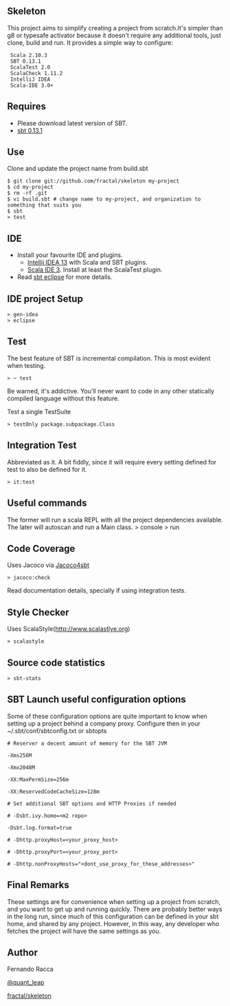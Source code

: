 Skeleton
------------

This project aims to simplify creating a project from scratch.It's simpler than g8 or typesafe activator because it doesn't require any additional tools, just clone, build and run.
It provides a simple way to configure:

     Scala 2.10.3
     SBT 0.13.1
     ScalaTest 2.0
     ScalaCheck 1.11.2
     IntelliJ IDEA 
     Scala-IDE 3.0+

Requires
---------------
* Please download latest version of SBT.
* [sbt 0.13.1](http://www.scala-sbt.org)

Use
---------------
Clone and update the project name from build.sbt

    $ git clone git://github.com/fractal/skeleton my-project
    $ cd my-project
    $ rm -rf .git
    $ vi build.sbt # change name to my-project, and organization to something that suits you
    $ sbt
    > test

IDE
---------------
* Install your favourite IDE and plugins.
	* [Intellij IDEA 13](http://jetbrains.com/download) with Scala and SBT plugins.
	* [Scala IDE 3](http://scala-ide.org/download/). Install at least the ScalaTest plugin.
* Read [sbt eclipse](https://github.com/typesafehub/sbteclipse/wiki/Using-sbteclipse) for more details.

IDE project Setup
-----------------
	> gen-idea
 	> eclipse

Test
------------------
The best feature of SBT is incremental compilation. This is most evident when testing.

	> ~ test

Be warned, it's addictive. You'll never want to code in any other statically compiled language without this feature.

Test a single TestSuite

	> testOnly package.subpackage.Class

Integration Test
-------------------
Abbreviated as it. A bit fiddly, since it will require every setting defined for test to also be defined for it.

	> it:test

Useful commands
-----------------
The former will run a scala REPL with all the project dependencies available. The later will autoscan and run a Main class.
	> console
	> run

Code Coverage
------------------
Uses Jacoco via [Jacoco4sbt](https://github.com/sbt/jacoco4sbt/wiki)

	> jacoco:check

Read documentation details, specially if using integration tests.

Style Checker
-------------------
Uses ScalaStyle(http://www.scalastlye.org)

	> scalastyle

Source code statistics
---------------------

	> sbt-stats

SBT Launch useful configuration options
---------------------------------------
Some of these configuration options are quite important to know when setting up a project behind a company proxy.
Configure then in your ~/.sbt/conf/sbtconfig.txt or sbtopts

	# Reserver a decent amount of memory for the SBT JVM  
 
	-Xms256M
 
	-Xmx2048M
 
	-XX:MaxPermSize=256m
 
	-XX:ReservedCodeCacheSize=128m
 
	# Set additional SBT options and HTTP Proxies if needed
 
	# -Dsbt.ivy.home=<m2 repo>
 
	-Dsbt.log.format=true
 
	# -Dhttp.proxyHost=<your_proxy_host>
 
	# -Dhttp.proxyPort=<your_proxy_port>
 
	# -Dhttp.nonProxyHosts="<dont_use_proxy_for_these_addresses>"


Final Remarks
--------------------
These settings are for convenience when setting up a project from scratch, and you want to get up and running quickly. 
There are probably better ways in the long run, since much of this configuration can be defined in your sbt home, and shared by any project.
However, in this way, any developer who fetches the project will have the same settings as you.

Author
--------------------
Fernando Racca

[@quant_leap](http://twitter.com/quant_leap)

[fractal/skeleton](http://github.com/fractal/skeleton)
